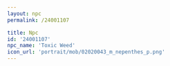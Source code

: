 ```yaml
---
layout: npc
permalink: /24001107

title: Npc
id: '24001107'
npc_name: 'Toxic Weed'
icon_url: 'portrait/mob/02020043_m_nepenthes_p.png'
---
```

